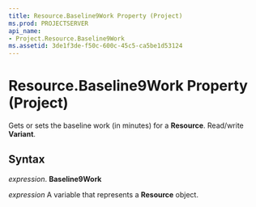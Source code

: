 ```yaml
---
title: Resource.Baseline9Work Property (Project)
ms.prod: PROJECTSERVER
api_name:
- Project.Resource.Baseline9Work
ms.assetid: 3de1f3de-f50c-600c-45c5-ca5be1d53124
---
```



# Resource.Baseline9Work Property (Project)

Gets or sets the baseline work (in minutes) for a  **Resource**. Read/write **Variant**.


## Syntax

 _expression_. **Baseline9Work**

 _expression_ A variable that represents a **Resource** object.


